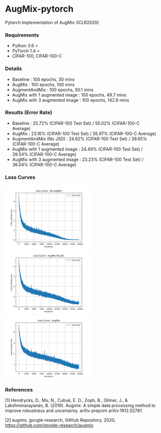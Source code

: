 # AugMix-pytorch
Pytorch Implementation of AugMix (ICLR2020)

### Requirements
* Python 3.6 >
* PyTorch 1.4 >
* CIFAR-100, CIFAR-100-C

### Details
* Baseline : 100 epochs, 30 mins
* AugMix : 100 epochs, 100 mins
* AugmentAndMix : 100 epochs, 50.1 mins
* AugMix with 1 augmented image : 100 epochs, 49.7 mins
* AugMix with 3 augmented image : 100 epochs, 142.8 mins

### Results (Error Rate)
* Baseline : 25.72% (CIFAR-100 Test Set) / 55.02% (CIFAR-100-C Average)
* AugMix : 23.16% (CIFAR-100 Test Set) / 35.97% (CIFAR-100-C Average)
* AugmentAndMix (No JSD) : 24.62% (CIFAR-100 Test Set) / 39.65% (CIFAR-100-C Average)
* AugMix with 1 augmented image : 24.49% (CIFAR-100 Test Set) / 39.54% (CIFAR-100-C Average)
* AugMix with 3 augmented image : 23.23% (CIFAR-100 Test Set) / 36.04% (CIFAR-100-C Average)


### Loss Curves
<p float="left">
  <img src="results/No_AugMix_loss_curve.png" width="280" />
  <img src="results/AugMix_No_JSD_loss_curve.png" width="280" /> 
  <img src="results/AugMix_loss_curve.png" width="280" />
</p>

### References
[1] Hendrycks, D., Mu, N., Cubuk, E. D., Zoph, B., Gilmer, J., & Lakshminarayanan, B. (2019). Augmix: A simple data processing method to improve robustness and uncertainty. arXiv preprint arXiv:1912.02781.

[2] augmix, google-research, GitHub Repository, 2020, https://github.com/google-research/augmix
